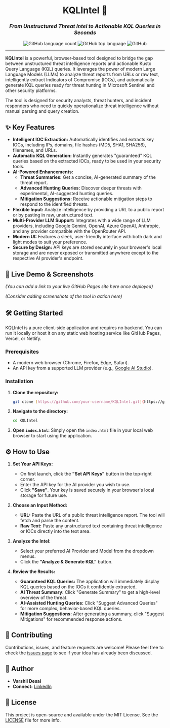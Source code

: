 <div align="center">

# KQLIntel 🚀

### _From Unstructured Threat Intel to Actionable KQL Queries in Seconds_

</div>

<p align="center">
  <img alt="GitHub language count" src="https://img.shields.io/github/languages/count/your-username/KQLIntel?color=%236366f1">
  <img alt="GitHub top language" src="https://img.shields.io/github/languages/top/your-username/KQLIntel?color=%23a78bfa">
  <img alt="GitHub" src="https://img.shields.io/github/license/your-username/KQLIntel?color=%23f472b6">
</p>

---

**KQLIntel** is a powerful, browser-based tool designed to bridge the gap between unstructured threat intelligence reports and actionable Kusto Query Language (KQL) queries. It leverages the power of modern Large Language Models (LLMs) to analyze threat reports from URLs or raw text, intelligently extract Indicators of Compromise (IOCs), and automatically generate KQL queries ready for threat hunting in Microsoft Sentinel and other security platforms.

The tool is designed for security analysts, threat hunters, and incident responders who need to quickly operationalize threat intelligence without manual parsing and query creation.

## ✨ Key Features

-   **Intelligent IOC Extraction:** Automatically identifies and extracts key IOCs, including IPs, domains, file hashes (MD5, SHA1, SHA256), filenames, and URLs.
-   **Automatic KQL Generation:** Instantly generates "guaranteed" KQL queries based on the extracted IOCs, ready to be used in your security tools.
-   **AI-Powered Enhancements:**
    -   **Threat Summaries:** Get a concise, AI-generated summary of the threat report.
    -   **Advanced Hunting Queries:** Discover deeper threats with experimental, AI-suggested hunting queries.
    -   **Mitigation Suggestions:** Receive actionable mitigation steps to respond to the identified threats.
-   **Flexible Input:** Analyze intelligence by providing a URL to a public report or by pasting in raw, unstructured text.
-   **Multi-Provider LLM Support:** Integrates with a wide range of LLM providers, including Google Gemini, OpenAI, Azure OpenAI, Anthropic, and any provider compatible with the OpenRouter API.
-   **Modern UI:** Features a sleek, user-friendly interface with both dark and light modes to suit your preference.
-   **Secure by Design:** API keys are stored securely in your browser's local storage and are never exposed or transmitted anywhere except to the respective AI provider's endpoint.

## 🚀 Live Demo & Screenshots

*(You can add a link to your live GitHub Pages site here once deployed)*

*(Consider adding screenshots of the tool in action here)*

## 🛠️ Getting Started

KQLIntel is a pure client-side application and requires no backend. You can run it locally or host it on any static web hosting service like GitHub Pages, Vercel, or Netlify.

### Prerequisites

-   A modern web browser (Chrome, Firefox, Edge, Safari).
-   An API key from a supported LLM provider (e.g., [Google AI Studio](https://aistudio.google.com/)).

### Installation

1.  **Clone the repository:**
    ```bash
    git clone [https://github.com/your-username/KQLIntel.git](https://github.com/your-username/KQLIntel.git)
    ```
2.  **Navigate to the directory:**
    ```bash
    cd KQLIntel
    ```
3.  **Open `index.html`:**
    Simply open the `index.html` file in your local web browser to start using the application.

## ⚙️ How to Use

1.  **Set Your API Keys:**
    -   On first launch, click the **"Set API Keys"** button in the top-right corner.
    -   Enter the API key for the AI provider you wish to use.
    -   Click **"Save"**. Your key is saved securely in your browser's local storage for future use.

2.  **Choose an Input Method:**
    -   **URL:** Paste the URL of a public threat intelligence report. The tool will fetch and parse the content.
    -   **Raw Text:** Paste any unstructured text containing threat intelligence or IOCs directly into the text area.

3.  **Analyze the Intel:**
    -   Select your preferred AI Provider and Model from the dropdown menus.
    -   Click the **"Analyze & Generate KQL"** button.

4.  **Review the Results:**
    -   **Guaranteed KQL Queries:** The application will immediately display KQL queries based on the IOCs it confidently extracted.
    -   **AI Threat Summary:** Click "Generate Summary" to get a high-level overview of the threat.
    -   **AI-Assisted Hunting Queries:** Click "Suggest Advanced Queries" for more complex, behavior-based KQL queries.
    -   **Mitigation Suggestions:** After generating a summary, click "Suggest Mitigations" for recommended response actions.

## 🤝 Contributing

Contributions, issues, and feature requests are welcome! Please feel free to check the [issues page](https://github.com/your-username/KQLIntel/issues) to see if your idea has already been discussed.

## 👤 Author

-   **Varshil Desai**
-   **Connect:** [LinkedIn](https://www.linkedin.com/in/varshil01/)

## 📄 License

This project is open-source and available under the MIT License. See the [LICENSE](LICENSE) file for more info.
